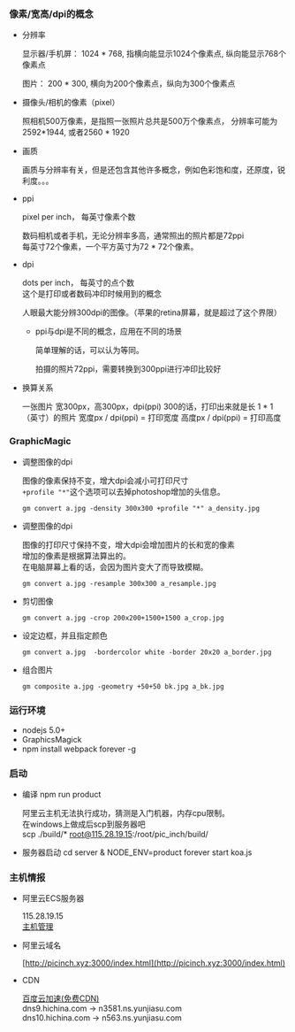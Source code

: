 ### 像素/宽高/dpi的概念

* 分辨率

	显示器/手机屏： 1024 * 768, 指横向能显示1024个像素点, 纵向能显示768个像素点

	图片： 200 * 300, 横向为200个像素点，纵向为300个像素点

* 摄像头/相机的像素（pixel）

	照相机500万像素，是指照一张照片总共是500万个像素点， 分辨率可能为2592*1944, 或者2560 * 1920

* 画质

	画质与分辨率有关，但是还包含其他许多概念，例如色彩饱和度，还原度，锐利度。。。

* ppi

	pixel per inch， 每英寸像素个数

	数码相机或者手机，无论分辨率多高，通常照出的照片都是72ppi  
	每英寸72个像素，一个平方英寸为72 * 72个像素。

* dpi

	dots per inch， 每英寸的点个数  
	这个是打印或者数码冲印时候用到的概念  

	人眼最大能分辨300dpi的图像。（苹果的retina屏幕，就是超过了这个界限）

	* ppi与dpi是不同的概念，应用在不同的场景

		简单理解的话，可以认为等同。  

		拍摄的照片72ppi，需要转换到300ppi进行冲印比较好

* 换算关系

	一张图片 宽300px，高300px，dpi(ppi) 300的话，打印出来就是长 1 * 1 （英寸）的照片
	宽度px / dpi(ppi) = 打印宽度
	高度px / dpi(ppi) = 打印高度

### GraphicMagic

* 调整图像的dpi

	图像的像素保持不变，增大dpi会减小可打印尺寸  
	`+profile "*"`这个选项可以去掉photoshop增加的头信息。

	`gm convert a.jpg -density 300x300 +profile "*" a_density.jpg`

* 调整图像的dpi
	
	图像的打印尺寸保持不变，增大dpi会增加图片的长和宽的像素    
	增加的像素是根据算法算出的。    
	在电脑屏幕上看的话，会因为图片变大了而导致模糊。  

	`gm convert a.jpg -resample 300x300 a_resample.jpg`

* 剪切图像
	
	`gm convert a.jpg -crop 200x200+1500+1500 a_crop.jpg`

* 设定边框，并且指定颜色

	`gm convert a.jpg  -bordercolor white -border 20x20 a_border.jpg`

* 组合图片

	`gm composite a.jpg -geometry +50+50 bk.jpg a_bk.jpg`


### 运行环境

* nodejs 5.0+
* GraphicsMagick
* npm install webpack forever -g

### 启动

* 编译
	npm run product

	阿里云主机无法执行成功，猜测是入门机器，内存cpu限制。  
	在windows上做成后scp到服务器吧  
	scp ./build/* root@115.28.19.15:/root/pic_inch/build/

* 服务器启动
	cd server & NODE_ENV=product forever start koa.js

### 主机情报

* 阿里云ECS服务器

	115.28.19.15  
	[主机管理](https://netcn.console.aliyun.com/core/domain/list?spm=5176.1814471.1002.1.8faFN7&source=netcn)

* 阿里云域名

	[http://picinch.xyz:3000/index.html](http://picinch.xyz:3000/index.html)

* CDN

	[百度云加速(免费CDN)](http://next.su.baidu.com/console/add-website/add-website-step3.html#ns/56f4c4555f3ec22c93204f0b/)  
	dns9.hichina.com -> n3581.ns.yunjiasu.com  
	dns10.hichina.com  -> n563.ns.yunjiasu.com  
